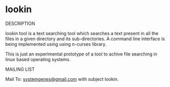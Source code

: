 # lookin

DESCRIPTION

lookin tool is a text searching tool which searches a text present in all the files in a given directory and its sub-directories. A command line interface is being implemented using using n-curses library.

This is just an experimental prototype of a tool to achive file searching in linux based operating systems.


MAILING LIST

Mail To: systemgenes@gmail.com with subject lookin.
